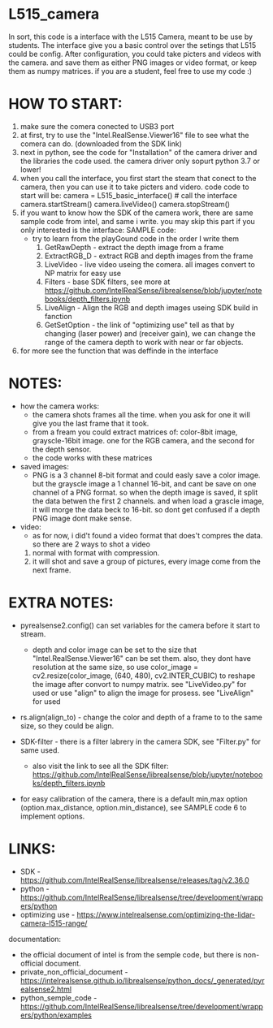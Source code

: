 # L515_camera
In sort, this code is a interface with the L515 Camera, meant to be use by students. 
The interface give you a basic control over the setings that L515 could be config. 
After configuration, you could take picters and videos with the camera. and save them as either PNG images or video format, or keep them as numpy matrices. 
if you are a student, feel free to use my code :)

# HOW TO START:
1) make sure the comera conected to USB3 port
2) at first, try to use the "Intel.RealSense.Viewer16" file to see what the comera can do. (downloaded from the SDK link)
3) next in python, see the code for "Installation" of the camera driver and the libraries the code used. the camera driver only sopurt python 3.7 or lower!
4) when you call the interface, you first start the steam that conect to the camera, then you can use it to take picters and videro.
   code code to start will be:
        camera = L515_basic_interface()  # call the interface
        camera.startStream()
        camera.liveVideo()
        camera.stopStream()
5) if you want to know how the SDK of the camera work, there are same sample code from intel, and same i write. you may skip this part if you only interested is the interface:
   SAMPLE code:
    * try to learn from the playGound code in the order I write them
      1) GetRawDepth - extract the depth image from a frame
      2) ExtractRGB_D - extract RGB and depth images from the frame
      3) LiveVideo - live video useing the comera. all images convert to NP matrix for easy use
      4) Filters - base SDK filters, see more at https://github.com/IntelRealSense/librealsense/blob/jupyter/notebooks/depth_filters.ipynb
      5) LiveAlign - Align the RGB and depth images useing SDK build in fanction
      6) GetSetOption - the link of "optimizing use" tell as that by changing (laser power) and (receiver gain),
         we can change the range of the camera depth to work with near or far objects.
6) for more see the function that was deffinde in the interface

# NOTES:
* how the camera works:
	* the camera shots frames all the time. when you ask for one it will give you the last frame that it took.
	* from a fream you could extract matrices of: color-8bit image, grayscle-16bit image. one for the RGB camera, and the second for the depth sensor.
	* the code works with these matrices
* saved images:
	* PNG is a 3 channel 8-bit format and could easly save a color image. but the grayscle image a 1 channel 16-bit, and cant be save on one channel of a PNG format.
      so when the depth image is saved, it split the data betwen the first 2 channels. and when load a grascle image, it will morge the data beck to 16-bit.
      so dont get confused if a depth PNG image dont make sense.
* video:
	* as for now, i did't found a video format that does't compres the data. so there are 2 ways to shot a video
    1) normal with format with compression.
    2) it will shot and save a group of pictures, every image come from the next frame.
    
    
# EXTRA NOTES:
* pyrealsense2.config() can set variables for the camera before it start to stream. 
	- depth and color image can be set to the size that "Intel.RealSense.Viewer16" can be set them.
    	  also, they dont have resolution at the same size, so use color_image = cv2.resize(color_image, (640, 480), cv2.INTER_CUBIC) to reshape the image after convort to numpy matrix. see "LiveVideo.py" for used
	  or use "align" to align the image for prosess. see "LiveAlign" for used

* rs.align(align_to) - change the color and depth of a frame to to the same size, so they could be align.
* SDK-filter - there is a filter labrery in the camera SDK, see "Filter.py" for same used.
	- also visit the link to see all the SDK filter: https://github.com/IntelRealSense/librealsense/blob/jupyter/notebooks/depth_filters.ipynb
* for easy calibration of the camera, there is a default min,max option (option.max_distance, option.min_distance), see SAMPLE code 6 to implement options.


# LINKS:
* SDK - https://github.com/IntelRealSense/librealsense/releases/tag/v2.36.0
* python - https://github.com/IntelRealSense/librealsense/tree/development/wrappers/python
* optimizing use - https://www.intelrealsense.com/optimizing-the-lidar-camera-l515-range/

documentation:
* the official document of intel is from the semple code, but there is non-official document.
* private_non_official_document - https://intelrealsense.github.io/librealsense/python_docs/_generated/pyrealsense2.html
* python_semple_code - https://github.com/IntelRealSense/librealsense/tree/development/wrappers/python/examples
